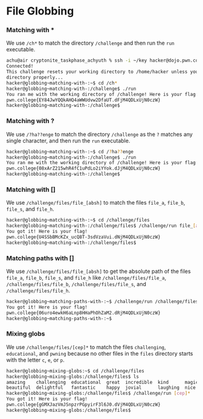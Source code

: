 # File Globbing

### Matching with *
We use `/ch*` to match the directory `/challenge` and then run the `run` executable.
```bash
achu@air cryptonite_taskphase_achyuth % ssh -i ~/key hacker@dojo.pwn.college 
Connected!                                                                        
This challenge resets your working directory to /home/hacker unless you change 
directory properly...
hacker@globbing~matching-with-:~$ cd /ch*
hacker@globbing~matching-with-:/challenge$ ./run
You ran me with the working directory of /challenge! Here is your flag:
pwn.college{EY84JwYQQkAHQ4aWWUdvw2DfaUT.dFjM4QDLxUjN0czW}
hacker@globbing~matching-with-:/challenge$ 
```

### Matching with ?
We use `/?ha??enge` to match the directory `/challenge` as the `?` matches any single character, and then run the `run` executable.
```bash
hacker@globbing~matching-with-:~$ cd /?ha??enge
hacker@globbing~matching-with-:/challenge$ ./run
You ran me with the working directory of /challenge! Here is your flag:
pwn.college{08xArZ215whR4fC1uPdLo2iYYok.dJjM4QDLxUjN0czW}
hacker@globbing~matching-with-:/challenge$ 
```

### Matching with []
We use `/challenge/files/file_[absh]` to match the files `file_a`, `file_b`, `file_s`, and `file_h`.
```bash
hacker@globbing~matching-with-:~$ cd /challenge/files
hacker@globbing~matching-with-:/challenge/files$ /challenge/run file_[absh]
You got it! Here is your flag!
pwn.college{U4SSbBMcKZx_ucQ8T-3sdVzaVui.dNjM4QDLxUjN0czW}
hacker@globbing~matching-with-:/challenge/files$
```

### Matching paths with []
We use `/challenge/files/file_[absh]` to get the absolute path of the files `file_a`, `file_b`, `file_s`, and `file_h` like `/challenge/files/file_a`, `/challenge/files/file_b`, `/challenge/files/file_s`, and `/challenge/files/file_h`.
```bash
hacker@globbing~matching-paths-with-:~$ /challenge/run /challenge/files/file_[absh]
You got it! Here is your flag!
pwn.college{06uro4ewkH6aLnp8HHaPhOhZaM2.dRjM4QDLxUjN0czW}
hacker@globbing~matching-paths-with-:~$ 
```

### Mixing globs
We use `/challenge/files/[cep]*` to match the files `challenging`, `educational`, and `pwning` because no other files in the `files` directory starts with the letter `c`, `e`, or `p`.
```bash
hacker@globbing~mixing-globs:~$ cd /challenge/files
hacker@globbing~mixing-globs:/challenge/files$ ls
amazing    challenging  educational  great  incredible  kind      magical  optimistic  queenly  splendid   uplifting   wonderful  youthful
beautiful  delightful   fantastic    happy  jovial      laughing  nice     pwning      radiant  thrilling  victorious  xenial     zesty
hacker@globbing~mixing-globs:/challenge/files$ /challenge/run [cep]*
You got it! Here is your flag!
pwn.college{gGMXJazVmJSnpzrPGpyirF3l6J0.dVjM4QDLxUjN0czW}
hacker@globbing~mixing-globs:/challenge/files$
```
